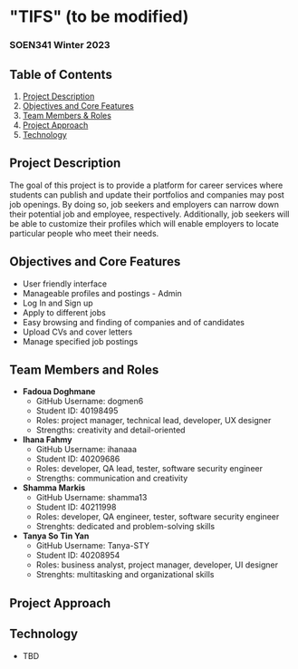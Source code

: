 # "TIFS" (to be modified)
### SOEN341 Winter 2023

## Table of Contents
1. [Project Description](#project-description)
2. [Objectives and Core Features](#objectives-and-core-features)
3. [Team Members & Roles](#team-members-and-roles)
4. [Project Approach](#project-approach)
5. [Technology](#technology)

## Project Description
The goal of this project is to provide a platform for career services where students can publish and update their portfolios and companies may post job openings. By doing so, job seekers and employers can narrow down their potential job and employee, respectively. Additionally, job seekers will be able to customize their profiles which will enable employers to locate particular people who meet their needs.   

## Objectives and Core Features
* User friendly interface
* Manageable profiles and postings - Admin
* Log In and Sign up
* Apply to different jobs 
* Easy browsing and finding of companies and of candidates
* Upload CVs and cover letters 
* Manage specified job postings

## Team Members and Roles
* **Fadoua Doghmane** 
  * GitHub Username: dogmen6
  * Student ID: 40198495
  * Roles: project manager, technical lead, developer, UX designer
  * Strengths: creativity and detail-oriented
* **Ihana Fahmy** 
  * GitHub Username: ihanaaa
  * Student ID: 40209686
  * Roles: developer, QA lead, tester, software security engineer
  * Strengths: communication and creativity
* **Shamma Markis** 
  * GitHub Username: shamma13
  * Student ID: 40211998
  * Roles: developer, QA engineer, tester, software security engineer
  * Strenghts: dedicated and problem-solving skills
* **Tanya So Tin Yan** 
  * GitHub Username: Tanya-STY
  * Student ID: 40208954
  * Roles: business analyst, project manager, developer, UI designer
  * Strenghts: multitasking and organizational skills


## Project Approach

## Technology
* TBD
